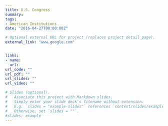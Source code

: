 ```yaml
---
title: U.S. Congress
summary:
tags:
- American Institutions
date: "2016-04-27T00:00:00Z"

# Optional external URL for project (replaces project detail page).
external_link: "www.google.com"


links:
- name:
  url:
url_code: ""
url_pdf: ""
url_slides: ""
url_video: ""

# Slides (optional).
#   Associate this project with Markdown slides.
#   Simply enter your slide deck's filename without extension.
#   E.g. `slides = "example-slides"` references `content/slides/example-slides.md`.
#   Otherwise, set `slides = ""`.
#slides: example
---
```

